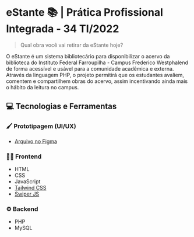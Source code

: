 # eStante 📚 | Prática Profissional Integrada - 34 TI/2022

> Qual obra você vai retirar da eStante hoje?

O eStante é um sistema bibliotecário para disponibilizar o acervo da biblioteca do Instituto Federal Farroupilha - Campus Frederico Westphalend de forma acessível e usável para a comunidade acadêmica e externa. Através da linguagem PHP, o projeto permitirá que os estudantes avaliem, comentem e compartilhem obras do acervo, assim incentivando ainda mais o hábito da leitura no campus.

## 💻 Tecnologias e Ferramentas

### 🖌️ Prototipagem (UI/UX)
* [Arquivo no Figma](https://www.figma.com/file/xS9x7Z27mg5lH5iCSrDK1x/Rascunho-das-Interfaces?node-id=0%3A1)

### 🤌🏽 Frontend
* HTML
* CSS
* JavaScript
* [Tailwind CSS](https://tailwindcss.com/)
* [Swiper JS](https://swiperjs.com/)

### ⚙️ Backend
* PHP
* MySQL

